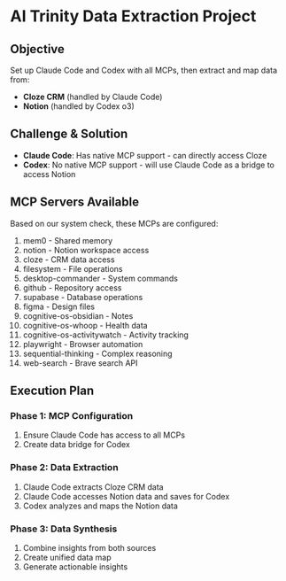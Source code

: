 # AI Trinity Data Extraction Project

## Objective
Set up Claude Code and Codex with all MCPs, then extract and map data from:
- **Cloze CRM** (handled by Claude Code)
- **Notion** (handled by Codex o3)

## Challenge & Solution
- **Claude Code**: Has native MCP support - can directly access Cloze
- **Codex**: No native MCP support - will use Claude Code as a bridge to access Notion

## MCP Servers Available
Based on our system check, these MCPs are configured:
1. mem0 - Shared memory
2. notion - Notion workspace access
3. cloze - CRM data access
4. filesystem - File operations
5. desktop-commander - System commands
6. github - Repository access
7. supabase - Database operations
8. figma - Design files
9. cognitive-os-obsidian - Notes
10. cognitive-os-whoop - Health data
11. cognitive-os-activitywatch - Activity tracking
12. playwright - Browser automation
13. sequential-thinking - Complex reasoning
14. web-search - Brave search API

## Execution Plan

### Phase 1: MCP Configuration
1. Ensure Claude Code has access to all MCPs
2. Create data bridge for Codex

### Phase 2: Data Extraction
1. Claude Code extracts Cloze CRM data
2. Claude Code accesses Notion data and saves for Codex
3. Codex analyzes and maps the Notion data

### Phase 3: Data Synthesis
1. Combine insights from both sources
2. Create unified data map
3. Generate actionable insights